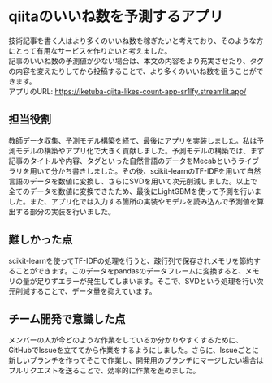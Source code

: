 # qiitaのいいね数を予測するアプリ
技術記事を書く人はより多くのいいね数を稼ぎたいと考えており、そのような方にとって有用なサービスを作りたいと考えました。<br>
記事のいいね数の予測値が少ない場合は、本文の内容をより充実させたり、タグの内容を変えたりしてから投稿することで、より多くのいいね数を狙うことができます。<br>
アプリのURL: https://iketuba-qiita-likes-count-app-sr1lfy.streamlit.app/

## 担当役割
教師データ収集、予測モデル構築を経て、最後にアプリを実装しました。私は予測モデルの構築やアプリ化で大きく貢献しました。予測モデルの構築では、まず記事のタイトルや内容、タグといった自然言語のデータをMecabというライブラリを用いて分かち書きしました。その後、scikit-learnのTF-IDFを用いて自然言語のデータを数値に変換し、さらにSVDを用いて次元削減しました。以上で全てのデータを数値に変換できたため、最後にLightGBMを使って予測を行いました。また、アプリ化では入力する箇所の実装やモデルを読み込んで予測値を算出する部分の実装を行いました。

## 難しかった点
scikit-learnを使ってTF-IDFの処理を行うと、疎行列で保存されメモリを節約することができます。このデータをpandasのデータフレームに変換すると、メモリの量が足りずエラーが発生してしまいます。そこで、SVDという処理を行い次元削減することで、データ量を抑えています。

## チーム開発で意識した点
メンバーの人が今どのような作業をしているか分かりやすくするために、GitHubでIssueを立ててから作業をするようにしました。さらに、Issueごとに新しいブランチを作ってそこで作業し、開発用のブランチにマージしたい場合はプルリクエストを送ることで、効率的に作業を進めました。

